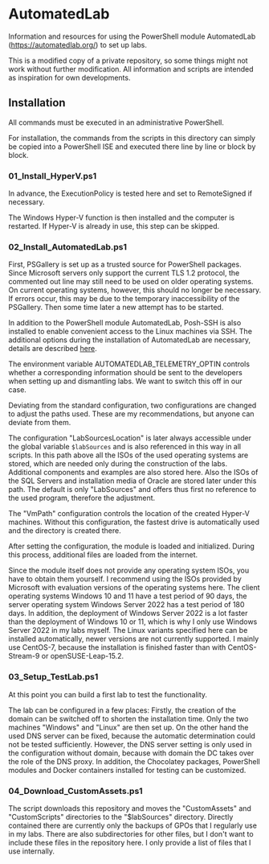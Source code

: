 # AutomatedLab

Information and resources for using the PowerShell module AutomatedLab (https://automatedlab.org/) to set up labs.

This is a modified copy of a private repository, so some things might not work without further modification. All information and scripts are intended as inspiration for own developments.


## Installation

All commands must be executed in an administrative PowerShell.

For installation, the commands from the scripts in this directory can simply be copied into a PowerShell ISE and executed there line by line or block by block.


### 01_Install_HyperV.ps1

In advance, the ExecutionPolicy is tested here and set to RemoteSigned if necessary.

The Windows Hyper-V function is then installed and the computer is restarted. If Hyper-V is already in use, this step can be skipped.


### 02_Install_AutomatedLab.ps1

First, PSGallery is set up as a trusted source for PowerShell packages. Since Microsoft servers only support the current TLS 1.2 protocol, the commented out line may still need to be used on older operating systems. On current operating systems, however, this should no longer be necessary. If errors occur, this may be due to the temporary inaccessibility of the PSGallery. Then some time later a new attempt has to be started.

In addition to the PowerShell module AutomatedLab, Posh-SSH is also installed to enable convenient access to the Linux machines via SSH. The additional options during the installation of AutomatedLab are necessary, details are described [here](https://automatedlab.org/en/latest/Wiki/Basic/install/).

The environment variable AUTOMATEDLAB_TELEMETRY_OPTIN controls whether a corresponding information should be sent to the developers when setting up and dismantling labs. We want to switch this off in our case.

Deviating from the standard configuration, two configurations are changed to adjust the paths used. These are my recommendations, but anyone can deviate from them.

The configuration "LabSourcesLocation" is later always accessible under the global variable `$labSources` and is also referenced in this way in all scripts. In this path above all the ISOs of the used operating systems are stored, which are needed only during the construction of the labs. Additional components and examples are also stored here. Also the ISOs of the SQL Servers and installation media of Oracle are stored later under this path. The default is only "LabSources" and offers thus first no reference to the used program, therefore the adjustment.

The "VmPath" configuration controls the location of the created Hyper-V machines. Without this configuration, the fastest drive is automatically used and the directory is created there.

After setting the configuration, the module is loaded and initialized. During this process, additional files are loaded from the internet. 

Since the module itself does not provide any operating system ISOs, you have to obtain them yourself. I recommend using the ISOs provided by Microsoft with evaluation versions of the operating systems here. The client operating systems Windows 10 and 11 have a test period of 90 days, the server operating system Windows Server 2022 has a test period of 180 days. In addition, the deployment of Windows Server 2022 is a lot faster than the deployment of Windows 10 or 11, which is why I only use Windows Server 2022 in my labs myself. The Linux variants specified here can be installed automatically, newer versions are not currently supported. I mainly use CentOS-7, because the installation is finished faster than with CentOS-Stream-9 or openSUSE-Leap-15.2.


### 03_Setup_TestLab.ps1

At this point you can build a first lab to test the functionality.

The lab can be configured in a few places: Firstly, the creation of the domain can be switched off to shorten the installation time. Only the two machines "Windows" and "Linux" are then set up. On the other hand the used DNS server can be fixed, because the automatic determination could not be tested sufficiently. However, the DNS server setting is only used in the configuration without domain, because with domain the DC takes over the role of the DNS proxy. In addition, the Chocolatey packages, PowerShell modules and Docker containers installed for testing can be customized.


### 04_Download_CustomAssets.ps1

The script downloads this repository and moves the "CustomAssets" and "CustomScripts" directories to the "$labSources" directory. Directly contained there are currently only the backups of GPOs that I regularly use in my labs. There are also subdirectories for other files, but I don't want to include these files in the repository here. I only provide a list of files that I use internally.
